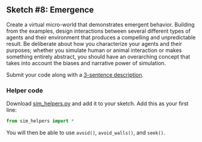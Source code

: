 ## Sketch #8: Emergence

Create a virtual micro-world that demonstrates emergent behavior. Building from the examples, design interactions between several different types of agents and their environment that produces a compelling and unpredictable result. Be deliberate about how you characterize your agents and their purposes; whether you simulate human or animal interaction or makes something entirely abstract, you should have an overarching concept that takes into account the biases and narrative power of simulation.

Submit your code along with a [3-sentence description](../../resources/description_guidelines.md).


### Helper code

Download [sim_helpers.py]("sim_helpers.py") and add it to your sketch. Add this as your first line:

```py
from sim_helpers import *
```
You will then be able to use `avoid()`, `avoid_walls()`, and `seek()`.
